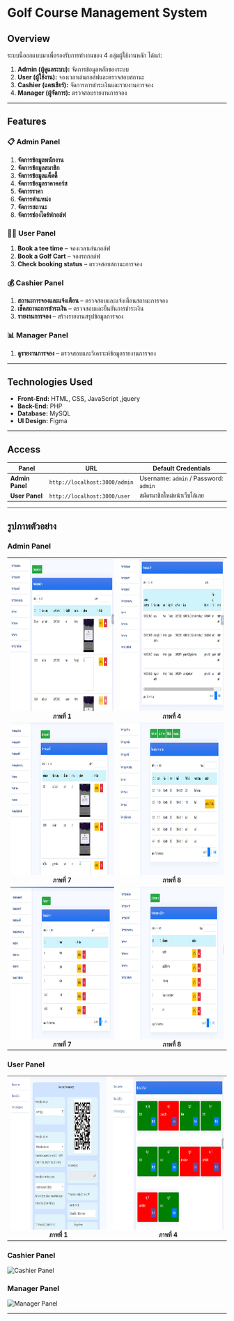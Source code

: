 
# Golf Course Management System  

## Overview  
ระบบนี้ออกแบบมาเพื่อรองรับการทำงานของ 4 กลุ่มผู้ใช้งานหลัก ได้แก่:  
1. **Admin (ผู้ดูแลระบบ):** จัดการข้อมูลหลักของระบบ  
2. **User (ผู้ใช้งาน):** จองเวลาเล่นกอล์ฟและตรวจสอบสถานะ  
3. **Cashier (แคชเชียร์):** จัดการการชำระเงินและรายงานการจอง  
4. **Manager (ผู้จัดการ):** ตรวจสอบรายงานการจอง  


---

## Features  

### 📋 **Admin Panel**  
1. **จัดการข้อมูลพนักงาน**  
2. **จัดการข้อมูลสมาชิก**  
3. **จัดการข้อมูลแค็ดดี้**  
4. **จัดการข้อมูลราคาคอร์ส**  
5. **จัดการราคา**  
6. **จัดการตำแหน่ง**  
7. **จัดการสถานะ**  
8. **จัดการช่องไดร์ฟกอล์ฟ**  

### 🏌️‍♂️ **User Panel**  
1. **Book a tee time** – จองเวลาเล่นกอล์ฟ  
2. **Book a Golf Cart** – จองรถกอล์ฟ  
3. **Check booking status** – ตรวจสอบสถานะการจอง  

### 💰 **Cashier Panel**  
1. **สถานะการจองและแจ้งเตือน** – ตรวจสอบและแจ้งเตือนสถานะการจอง  
2. **เช็คสถานะการชำระเงิน** – ตรวจสอบและยืนยันการชำระเงิน  
3. **รายงานการจอง** – สร้างรายงานสรุปข้อมูลการจอง  

### 📊 **Manager Panel**  
1. **ดูรายงานการจอง** – ตรวจสอบและวิเคราะห์ข้อมูลรายงานการจอง  

---

## Technologies Used  
- **Front-End:** HTML, CSS, JavaScript ,jquery
- **Back-End:** PHP 
- **Database:** MySQL 
- **UI Design:** Figma  

---


## Access  

| Panel            | URL                       | Default Credentials     |  
|------------------|---------------------------|-------------------------|  
| **Admin Panel**  | `http://localhost:3000/admin`   | Username: `admin` / Password: `admin` |  
| **User Panel**   | `http://localhost:3000/user`    | สมัครมาชิกใหม่หน้าเว็บได้เลย             

---


## รูปภาพตัวอย่าง

### Admin Panel  
<table>
  <tr>
    <td align="center"><img src="image-admin/Admin-1.png" alt="รูป 1" height="350"><br><b>ภาพที่ 1</b></td>
    <td align="center"><img src="image-admin/Admin-2.png" alt="รูป 4" width="800" height="350"><br><b>ภาพที่ 4</b></td>
  </tr>
  <tr>
    <td align="center"><img src="image-admin/Admin-3.png" alt="รูป 7" width="900" height="350"><br><b>ภาพที่ 7</b></td>
    <td align="center"><img src="image-admin/Admin-4.png" alt="รูป 8" width="900" height="350"><br><b>ภาพที่ 8</b></td>
  </tr>
  <tr>
    <td align="center"><img src="image-admin/Admin-5.png" alt="รูป 7" width="900" height="350"><br><b>ภาพที่ 7</b></td>
    <td align="center"><img src="image-admin/Admin-6.png" alt="รูป 8" width="900" height="350"><br><b>ภาพที่ 8</b></td>
  </tr>
</table>


### User Panel  
<table>
  <tr>
    <td align="center"><img src="image-user/user-1.png" alt="รูป 1" height="350"><br><b>ภาพที่ 1</b></td>
    <td align="center"><img src="image-user/user-2.png" alt="รูป 4" width="800" height="350"><br><b>ภาพที่ 4</b></td>
  </tr>
 
</table>

### Cashier Panel  
![Cashier Panel](link-to-cashier-screenshot)  

### Manager Panel  
![Manager Panel](link-to-manager-screenshot)  

---


